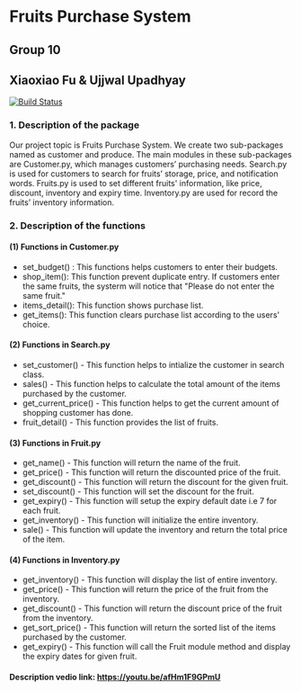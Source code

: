 # Fruits Purchase System 
## Group 10 
## Xiaoxiao Fu & Ujjwal Upadhyay

[![Build Status](https://app.travis-ci.com/ujjwal-upadhyay/DATA533_Project_Group_10_Step3.svg?branch=main)](https://app.travis-ci.com/ujjwal-upadhyay/DATA533_Project_Group_10_Step3)

### 1. Description of the package
Our project topic is Fruits Purchase System. We create two sub-packages named as customer and produce. The main modules in these sub-packages are Customer.py, which manages customers’ purchasing needs. Search.py is used for customers to search for fruits’ storage, price, and notification words. Fruits.py is used to set different fruits' information, like price, discount, inventory and expiry time. Inventory.py are used for record the fruits’ inventory information.

### 2. Description of the functions
#### (1) Functions in Customer.py
* set_budget() : This functions helps customers to enter their budgets.
* shop_item(): This function prevent duplicate entry. If customers enter the same fruits, the systerm will notice that "Please do not enter the same fruit."
* items_detail(): This function shows purchase list.
* get_items(): This function clears purchase list according to the users' choice.
#### (2) Functions in Search.py
* set_customer() - This function helps to intialize the customer in search class.
* sales() - This function helps to calculate the total amount of the items purchased by the customer.
* get_current_price() - This function helps to get the current amount of shopping customer has done.
* fruit_detail() - This function provides the list of fruits.
#### (3) Functions in Fruit.py
* get_name() - This function will return the name of the fruit.
* get_price() - This function will return the discounted price of the fruit.
* get_discount() - This function will return the discount for the given fruit.
* set_discount() - This function will set the discount for the fruit.
* get_expiry() - This function will setup the expiry default date i.e 7 for each fruit.
* get_inventory() - This function will initialize the entire inventory.
* sale() - This function will update the inventory and return the total price of the item.

#### (4) Functions in Inventory.py
* get_inventory() - This function will display the list of entire inventory.
* get_price() - This function will return the price of the fruit from the inventory.
* get_discount() - This function will return the discount price of the fruit from the inventory.
* get_sort_price() - This function will return the sorted list of the items purchased by the customer.
* get_expiry() - This function will call the Fruit module method and display the expiry dates for given fruit.

#### Description vedio link: https://youtu.be/afHm1F9GPmU
